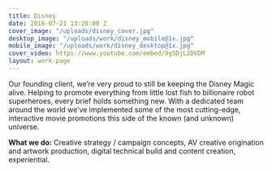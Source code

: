 ```yaml
---
title: Disney
date: 2016-07-21 13:28:00 Z
cover_image: "/uploads/disney_cover.jpg"
desktop_image: "/uploads/work/disney_mobile@1x.jpg"
mobile_image: "/uploads/work/disney_desktop@1x.jpg"
cover_video: https://www.youtube.com/embed/9gSDjL2DVDM
layout: work-page
---
```


Our founding client, we’re very proud to still be keeping the Disney Magic alive. Helping to promote everything from little lost fish to billionaire robot superheroes, every brief holds something new. With a dedicated team around the world we’ve implemented some of the most cutting-edge, interactive movie promotions this side of the known (and unknown) universe.

**What we do:** Creative strategy / campaign concepts, AV creative
origination and artwork production, digital technical build and content creation, experiential.
